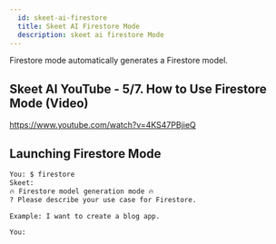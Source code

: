 ```yaml
---
  id: skeet-ai-firestore
  title: Skeet AI Firestore Mode
  description: skeet ai firestore Mode
---
```


Firestore mode automatically generates a Firestore model.

## Skeet AI YouTube - 5/7. How to Use Firestore Mode (Video)

https://www.youtube.com/watch?v=4KS47PBjieQ

## Launching Firestore Mode

```bash
You: $ firestore
Skeet:
🔥 Firestore model generation mode 🔥
? Please describe your use case for Firestore.

Example: I want to create a blog app.

You:
```
